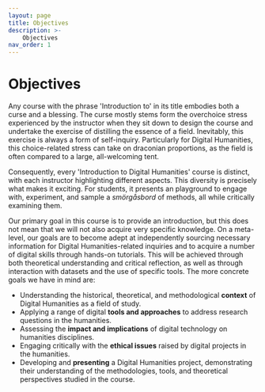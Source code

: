 ```yaml
---
layout: page
title: Objectives
description: >-
    Objectives
nav_order: 1
---
```


# Objectives

Any course with the phrase 'Introduction to' in its title embodies both a curse and a blessing. The curse mostly stems form the overchoice stress experienced by the instructor when they sit down to design the course and undertake the exercise of distilling the essence of a field. Inevitably, this exercise is always a form of self-inquiry.  Particularly for Digital Humanities, this choice-related stress can take on draconian proportions, as the field is often compared to a large, all-welcoming tent.

Consequently, every 'Introduction to Digital Humanities' course is distinct, with each instructor highlighting different aspects. This diversity is precisely what makes it exciting. For students, it presents an playground to engage with, experiment, and sample a *smörgåsbord* of methods, all while critically examining them.

Our primary goal in this course is to provide an introduction, but this does not mean that we will not also acquire very specific knowledge. On a meta-level, our goals are to become adept at independently sourcing necessary information for Digital Humanities-related inquiries and to acquire a number of digital skills through hands-on tutorials. This will be achieved through both theoretical understanding and critical reflection, as well as through interaction with datasets and the use of specific tools. The more concrete goals we have in mind are:

- Understanding the historical, theoretical, and methodological **context** of Digital Humanities as a field of study.
- Applying a range of digital **tools and approaches** to address research questions in the humanities.
- Assessing the **impact and implications** of digital technology on humanities disciplines.
- Engaging critically with the **ethical issues** raised by digital projects in the humanities.
- Developing and **presenting** a Digital Humanities project, demonstrating their understanding of the methodologies, tools, and theoretical perspectives studied in the course.